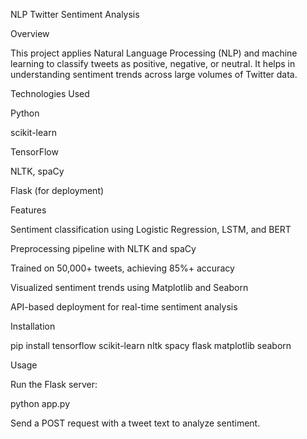NLP Twitter Sentiment Analysis

Overview

This project applies Natural Language Processing (NLP) and machine learning to classify tweets as positive, negative, or neutral. It helps in understanding sentiment trends across large volumes of Twitter data.

Technologies Used

Python

scikit-learn

TensorFlow

NLTK, spaCy

Flask (for deployment)

Features

Sentiment classification using Logistic Regression, LSTM, and BERT

Preprocessing pipeline with NLTK and spaCy

Trained on 50,000+ tweets, achieving 85%+ accuracy

Visualized sentiment trends using Matplotlib and Seaborn

API-based deployment for real-time sentiment analysis

Installation

pip install tensorflow scikit-learn nltk spacy flask matplotlib seaborn

Usage

Run the Flask server:

python app.py

Send a POST request with a tweet text to analyze sentiment.

